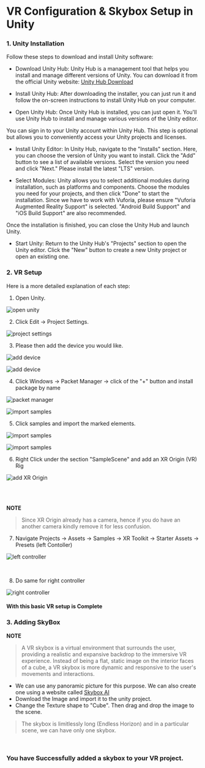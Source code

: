 # VR Configuration & Skybox Setup in Unity

### 1. Unity Installation
   
Follow these steps to download and install Unity software:

- Download Unity Hub:
Unity Hub is a management tool that helps you install and manage different versions of Unity. You can download it from the official Unity website:
[Unity Hub Download](https://unity.com/download)

- Install Unity Hub:
After downloading the installer, you can just run it and follow the on-screen instructions to install Unity Hub on your computer.

- Open Unity Hub:
Once Unity Hub is installed, you can just open it. You'll use Unity Hub to install and manage various versions of the Unity editor.

You can sign in to your Unity account within Unity Hub. This step is optional but allows you to conveniently access your Unity projects and licenses.

- Install Unity Editor:
In Unity Hub, navigate to the "Installs" section. Here, you can choose the version of Unity you want to install. Click the "Add" button to see a list of available versions. Select the version you need and click "Next." Please install the latest "LTS" version.

- Select Modules:
Unity allows you to select additional modules during installation, such as platforms and components. Choose the modules you need for your projects, and then click "Done" to start the installation. Since we have to work with Vuforia, please ensure "Vuforia Augmented Reality Support" is selected. 
"Android Build Support" and "iOS Build Support" are also recommended.

Once the installation is finished, you can close the Unity Hub and launch Unity.

- Start Unity:
Return to the Unity Hub's "Projects" section to open the Unity editor. Click the "New" button to create a new Unity project or open an existing one.

### 2. VR Setup

Here is a more detailed explanation of each step:

1. Open Unity.
   
![open unity](../Images/vr_1.png)

2. Click Edit -> Project Settings.

![project settings](../Images/vr_2.png)

3. Please then add the device you would like.

![add device](../Images/vr_3.png)


![add device](../Images/vr_4.png)


4. Click Windows -> Packet Manager -> click of the "+" button and install package by name

![packet manager](../Images/vr_6.png)

![import samples](../Images/vr_7.png)


5. Click samples and import the marked elements.

![import samples](../Images/vr_8.png)

![import samples](../Images/vr_9.png)


6. Right Click under the section "SampleScene" and add an XR Origin (VR) Rig

![add XR Origin](../Images/vr_10.png)

<br>
<br>

**NOTE**
> Since XR Origin already has a camera, hence if you do have an another camera kindly remove it for less confusion.

7. Navigate Projects -> Assets -> Samples -> XR Toolkit -> Starter Assets -> Presets (left Contoller)


![left controller](../Images/vr_11.png)

<br>


8. Do same for right controller

![right controller](../Images/vr_12.png)

#### With this basic VR setup is Complete

### 3. Adding SkyBox

**NOTE**
> A VR skybox is a virtual environment that surrounds the user, providing a realistic and expansive backdrop to the immersive VR experience. Instead of being a flat, static image on the interior faces of a cube, a VR skybox is more dynamic and responsive to the user's movements and interactions.

- We can use any panoramic picture for this purpose. We can also create one using a website called [Skybox AI](https://skybox.blockadelabs.com)
- Download the Image and import it to the unity project.
- Change the Texture shape to "Cube". Then drag and drop the image to the scene.

> The skybox is limitlessly long (Endless Horizon) and in a particular scene, we can have only one skybox.
<br>

### You have Successfully added a skybox to your VR project.
